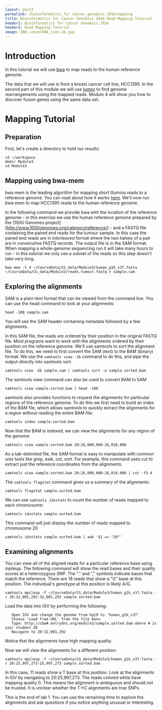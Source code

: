 ```yaml
---
layout: post3
permalink: /bioinformatics_for_cancer_genomics_2016/mapping
title: Bioinformatics for Cancer Genomics 2016 Read Mapping Tutorial
header1: Bioinformatics for Cancer Genomics 2016
header2: Read Mapping Tutorial
image: CBW_cancerDNA_icon-16.jpg
---
```


# Introduction

In this tutorial we will use [bwa](https://github.com/lh3/bwa) to map reads to the human reference genome.

The data that we will use is from a breast cancer cell line, HCC1395. In the second part of this module we will use [lumpy](https://github.com/arq5x/lumpy-sv) to find genome rearrangements using the mapped reads. Module 4 will show you how to discover fusion genes using the same data set.

# Mapping Tutorial


## Preparation

First, let's create a directory to hold our results:

```
cd ~/workspace
mkdir Module3
cd Module3
```

## Mapping using bwa-mem

bwa mem is the leading algorithm for mapping short Illumina reads to a reference genome. You can read about how it works [here](http://arxiv.org/abs/1303.3997). We'll now run bwa mem to map HCC1395 reads to the human reference genome. 

In the following command we provide bwa with the location of the reference genome - in this exercise we use the human reference genome prepared by the ]1000 Genomes project](http://www.1000genomes.org/category/reference/) - and a FASTQ file containing the paired end reads for the tumour sample. In this case the paired end reads are in *interleaved* format where the two halves of a pair are in consecutive FASTQ records. The output file is in the SAM format. When mapping a whole-genome sequencing run it will take many hours to run - in this tutorial we only use a subset of the reads so this step doesn't take very long.

```
bwa mem -t 4 ~/CourseData/CG_data/Module3/human_g1k_v37.fasta ~/CourseData/CG_data/Module3/reads.tumour.fastq > sample.sam
```


## Exploring the alignments

SAM is a plain-text format that can be viewed from the command line. You can use the head command to look at your alignments:

```
head -100 sample.sam
```

You will see the SAM header containing metadata followed by a few alignments.

In this SAM file, the reads are ordered by their position in the original FASTQ file. Most programs want to work with the alignments ordered by their position on the reference genome. We'll use samtools to sort the alignment file. To do this, we need to first convert the SAM (text) to the BAM (binary) format. We use the `samtools view -Sb` command to do this, and pipe the output directly into samtools sort.

```
samtools view -Sb sample.sam | samtools sort -o sample.sorted.bam
```

The samtools view command can also be used to convert BAM to SAM

```
samtools view sample.sorted.bam | head -100
```

samtools also provides functions to request the alignments for particular regions of the reference genome. To do this we first need to build an index of the BAM file, which allows samtools to quickly extract the alignments for a region without reading the entire BAM file:

```
samtools index sample.sorted.bam
```

Now that the BAM is indexed, we can view the alignments for any region of the genome:

```
samtools view sample.sorted.bam 20:26,000,000-26,010,000
```

As a tab-delimited file, the SAM format is easy to manipulate with common unix tools like grep, awk, cut, sort. For example, this command uses cut to extract just the reference coordinates from the alignments:

```
samtools view sample.sorted.bam 20:26,000,000-26,010,000 | cut -f3-4
```


The `samtools flagstat` command gives us a summary of the alignments:

```
samtools flagstat sample.sorted.bam
```

We can use `samtools idxstats` to count the number of reads mapped to each chromosome:

```
samtools idxstats sample.sorted.bam
```

This command will just display the number of reads mapped to chromosome 20

```
samtools idxstats sample.sorted.bam | awk '$1 == "20"'
```

## Examining alignments

You can view all of the aligned reads for a particular reference base using mpileup.
The following command will show the read bases and their quality scores at a heterozygous SNP.
The "." and "," symbols indicate bases that match the reference. 
There are 18 reads that show a "G" base at this position. 
The individual's genotype at this position is likely A/G.

```
samtools mpileup -f ~/CourseData/CG_data/Module3/human_g1k_v37.fasta -r 20:32,001,292-32,001,292 sample.sorted.bam
```

Load the data into IGV by performing the following:

```
   Open IGV and change the genome from hg19 to 'human_g1k_v37'
   Choose 'Load from URL' from the file menu
   Type: http://cbw#.entrydns.org/module3/sample.sorted.bam where # is your student ID
   Navigate to 20:32,001,292
```

Notice that the alignments have high mapping quality.

Now we will view the alignments for a different position:

```
samtools mpileup -f ~/CourseData/CG_data/Module3/human_g1k_v37.fasta -r 20:25,997,273-25,997,273 sample.sorted.bam
```

In this case, 11 reads show a T base at this position.
Look at the alignments in IGV by navigating to 20:25,997,273. 
The reads colored white have mapping quality 0.
This means the alignment is ambiguous and should not be trusted.
It is unclear whether the T->C alignments are true SNPs.

This is the end of lab 1. You can use the remaining time to explore the alignments
and ask questions if you notice anything unusual or interesting.

